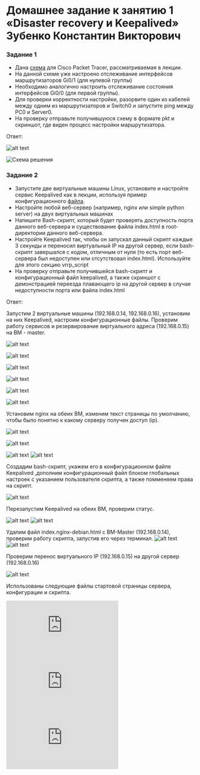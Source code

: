 # Домашнее задание к занятию 1 «Disaster recovery и Keepalived» Зубенко Константин Викторович



### Задание 1
- Дана [схема](1/hsrp_advanced.pkt) для Cisco Packet Tracer, рассматриваемая в лекции.
- На данной схеме уже настроено отслеживание интерфейсов маршрутизаторов Gi0/1 (для нулевой группы)
- Необходимо аналогично настроить отслеживание состояния интерфейсов Gi0/0 (для первой группы).
- Для проверки корректности настройки, разорвите один из кабелей между одним из маршрутизаторов и Switch0 и запустите ping между PC0 и Server0.
- На проверку отправьте получившуюся схему в формате pkt и скриншот, где виден процесс настройки маршрутизатора.

Ответ:

![alt text](https://github.com/konstanin-zubenko/Disaster-recovery-Keepalived/blob/main/img/69.png)

![Схема решения](https://github.com/konstanin-zubenko/Disaster-recovery-Keepalived/blob/main/1-hsrp_advanced_Netology.pkt)


### Задание 2
- Запустите две виртуальные машины Linux, установите и настройте сервис Keepalived как в лекции, используя пример конфигурационного [файла](1/keepalived-simple.conf).
- Настройте любой веб-сервер (например, nginx или simple python server) на двух виртуальных машинах
- Напишите Bash-скрипт, который будет проверять доступность порта данного веб-сервера и существование файла index.html в root-директории данного веб-сервера.
- Настройте Keepalived так, чтобы он запускал данный скрипт каждые 3 секунды и переносил виртуальный IP на другой сервер, если bash-скрипт завершался с кодом, отличным от нуля (то есть порт веб-сервера был недоступен или отсутствовал index.html). Используйте для этого секцию vrrp_script
- На проверку отправьте получившейся bash-скрипт и конфигурационный файл keepalived, а также скриншот с демонстрацией переезда плавающего ip на другой сервер в случае недоступности порта или файла index.html


Ответ:

Запустим 2 виртуальные машины (192.168.0.14, 192.168.0.16), установим на них Keepalived, настроим конфигурационные файлы. Проверим работу сервисов и резервирование виртуального адреса (192.168.0.15) на ВМ - master.


![alt text](https://github.com/konstanin-zubenko/Disaster-recovery-Keepalived/blob/main/img/75.png)

![alt text](https://github.com/konstanin-zubenko/Disaster-recovery-Keepalived/blob/main/img/76.png)

![alt text](https://github.com/konstanin-zubenko/Disaster-recovery-Keepalived/blob/main/img/77.png)

![alt text](https://github.com/konstanin-zubenko/Disaster-recovery-Keepalived/blob/main/img/78.png)

![alt text](https://github.com/konstanin-zubenko/Disaster-recovery-Keepalived/blob/main/img/79.png)

![alt text](https://github.com/konstanin-zubenko/Disaster-recovery-Keepalived/blob/main/img/80.png)

Установим nginx на обеих ВМ, изменим текст страницы по умолчанию, чтобы было понятно к какому серверу получен доступ (ip).

![alt text](https://github.com/konstanin-zubenko/Disaster-recovery-Keepalived/blob/main/img/81.png)

![alt text](https://github.com/konstanin-zubenko/Disaster-recovery-Keepalived/blob/main/img/82.png)

![alt text](https://github.com/konstanin-zubenko/Disaster-recovery-Keepalived/blob/main/img/83.png)
![alt text](https://github.com/konstanin-zubenko/Disaster-recovery-Keepalived/blob/main/img/84.png)


Создадим bash-скрипт, укажем его в конфигурационном файле Keepalived ,дополним конфигурационный файл блоком глобальных настроек с указанием пользователя скрипта, а также помменяем права на скрипт.

![alt text](https://github.com/konstanin-zubenko/Disaster-recovery-Keepalived/blob/main/img/90.png)

Перезапустим Keepalived на обеих ВМ, проверим статус.

![alt text](https://github.com/konstanin-zubenko/Disaster-recovery-Keepalived/blob/main/img/91.png)
![alt text](https://github.com/konstanin-zubenko/Disaster-recovery-Keepalived/blob/main/img/92.png)

Удалим файл index.nginx-debian.html с ВМ-Master (192.168.0.14), проверим работу скрипта, запустив его через терминал.
![alt text](https://github.com/konstanin-zubenko/Disaster-recovery-Keepalived/blob/main/img/93.png)
![alt text](https://github.com/konstanin-zubenko/Disaster-recovery-Keepalived/blob/main/img/94.png)

Проверим перенос виртуального IP (192.168.0.15) на другой сервер (192.168.0.16)

![alt text](https://github.com/konstanin-zubenko/Disaster-recovery-Keepalived/blob/main/img/95.png)

Использованы следующие файлы стартовой страницы сервера, конфигурации и скрипта.


![страница nginx ](https://github.com/konstanin-zubenko/Disaster-recovery-Keepalived/blob/main/index.nginx-debian.html) 
![конфигурационный файл  ](https://github.com/konstanin-zubenko/Disaster-recovery-Keepalived/blob/main/keepalived.conf) 
![скрипт  ](https://github.com/konstanin-zubenko/Disaster-recovery-Keepalived/blob/main/ppcheck.sh) 
